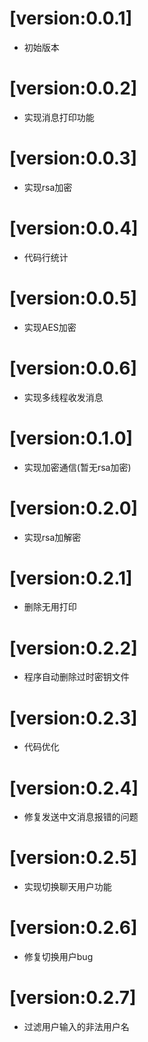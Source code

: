 # [version:0.0.1]
- 初始版本

# [version:0.0.2]
- 实现消息打印功能

# [version:0.0.3]
- 实现rsa加密


# [version:0.0.4]
- 代码行统计

# [version:0.0.5]
- 实现AES加密

# [version:0.0.6]
- 实现多线程收发消息

# [version:0.1.0]
- 实现加密通信(暂无rsa加密)

# [version:0.2.0]
- 实现rsa加解密

# [version:0.2.1]
- 删除无用打印

# [version:0.2.2]
- 程序自动删除过时密钥文件

# [version:0.2.3]
- 代码优化

# [version:0.2.4]
- 修复发送中文消息报错的问题

# [version:0.2.5]
- 实现切换聊天用户功能

# [version:0.2.6]
- 修复切换用户bug

# [version:0.2.7]
- 过滤用户输入的非法用户名